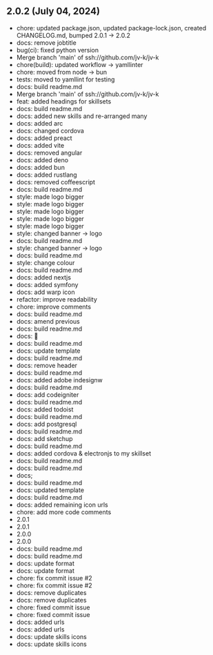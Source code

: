 ## 2.0.2 (July 04, 2024)
- chore: updated package.json, updated package-lock.json, created CHANGELOG.md, bumped 2.0.1 -> 2.0.2
- docs: remove jobtitle
- bug(ci): fixed python version
- Merge branch 'main' of ssh://github.com/jv-k/jv-k
- chore(build): updated workflow -> yamllinter
- chore: moved from node -> bun
- tests: moved to yamllint for testing
- docs: build readme.md
- Merge branch 'main' of ssh://github.com/jv-k/jv-k
- feat: added headings for skillsets
- docs: build readme.md
- docs: added new skills and re-arranged many
- docs: added arc
- docs: changed cordova
- docs: added preact
- docs: added vite
- docs: removed angular
- docs: added deno
- docs: added bun
- docs: added rustlang
- docs: removed coffeescript
- docs: build readme.md
- style: made logo bigger
- style: made logo bigger
- style: made logo bigger
- style: made logo bigger
- style: made logo bigger
- style: changed banner -> logo
- docs: build readme.md
- style: changed banner -> logo
- docs: build readme.md
- style: change colour
- docs: build readme.md
- docs: added nextjs
- docs: added symfony
- docs: add warp icon
- refactor: improve readability
- chore: improve comments
- docs: build readme.md
- docs: amend previous
- docs: build readme.md
- docs: 🤖
- docs: build readme.md
- docs: update template
- docs: build readme.md
- docs: remove header
- docs: build readme.md
- docs: added adobe indesignw
- docs: build readme.md
- docs: add codeigniter
- docs: build readme.md
- docs: added todoist
- docs: build readme.md
- docs: add postgresql
- docs: build readme.md
- docs: add sketchup
- docs: build readme.md
- docs: added cordova & electronjs to my skillset
- docs: build readme.md
- docs: build readme.md
- docs;
- docs: build readme.md
- docs: updated template
- docs: build readme.md
- docs: added remaining icon urls
- chore: add more code comments
- 2.0.1
- 2.0.1
- 2.0.0
- 2.0.0
- docs: build readme.md
- docs: build readme.md
- docs: update format
- docs: update format
- chore: fix commit issue #2
- chore: fix commit issue #2
- docs: remove duplicates
- docs: remove duplicates
- chore: fixed commit issue
- chore: fixed commit issue
- docs: added urls
- docs: added urls
- docs: update skills icons
- docs: update skills icons

